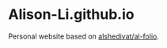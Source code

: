 # Alison-Li.github.io

Personal website based on [alshedivat/al-folio](https://github.com/alshedivat/al-folio).